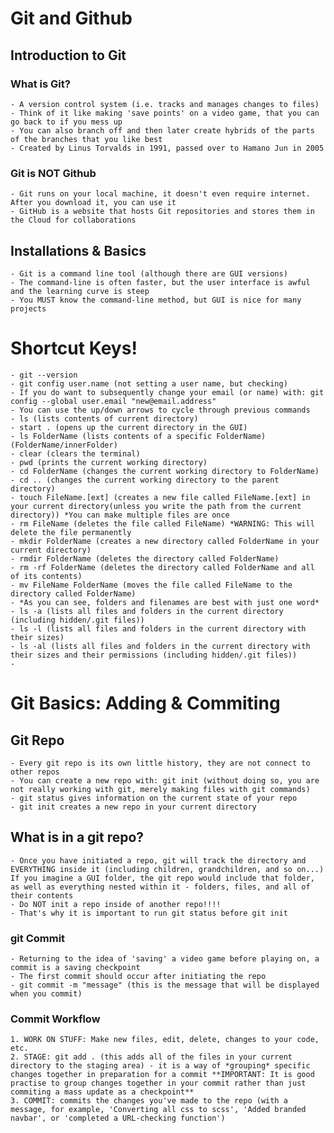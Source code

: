 # Git and Github

## Introduction to Git

### What is Git?

    - A version control system (i.e. tracks and manages changes to files)
    - Think of it like making 'save points' on a video game, that you can go back to if you mess up
    - You can also branch off and then later create hybrids of the parts of the branches that you like best
    - Created by Linus Torvalds in 1991, passed over to Hamano Jun in 2005

### Git is NOT Github

    - Git runs on your local machine, it doesn't even require internet. After you download it, you can use it
    - GitHub is a website that hosts Git repositories and stores them in the Cloud for collaborations

## Installations & Basics

    - Git is a command line tool (although there are GUI versions)
    - The command-line is often faster, but the user interface is awful and the learning curve is steep
    - You MUST know the command-line method, but GUI is nice for many projects


# Shortcut Keys!

    - git --version
    - git config user.name (not setting a user name, but checking)
    - If you do want to subsequently change your email (or name) with: git config --global user.email "new@email.address"
    - You can use the up/down arrows to cycle through previous commands
    - ls (lists contents of current directory)
    - start . (opens up the current directory in the GUI)
    - ls FolderName (lists contents of a specific FolderName) (FolderName/innerFolder)
    - clear (clears the terminal)
    - pwd (prints the current working directory)
    - cd FolderName (changes the current working directory to FolderName)
    - cd .. (changes the current working directory to the parent directory)
    - touch FileName.[ext] (creates a new file called FileName.[ext] in your current directory(unless you write the path from the current directory)) *You can make multiple files are once
    - rm FileName (deletes the file called FileName) *WARNING: This will delete the file permanently
    - mkdir FolderName (creates a new directory called FolderName in your current directory)
    - rmdir FolderName (deletes the directory called FolderName)
    - rm -rf FolderName (deletes the directory called FolderName and all of its contents)
    - mv FileName FolderName (moves the file called FileName to the directory called FolderName)
    - *As you can see, folders and filenames are best with just one word*
    - ls -a (lists all files and folders in the current directory (including hidden/.git files))
    - ls -l (lists all files and folders in the current directory with their sizes)
    - ls -al (lists all files and folders in the current directory with their sizes and their permissions (including hidden/.git files))
    -


# Git Basics: Adding & Commiting

## Git Repo

    - Every git repo is its own little history, they are not connect to other repos
    - You can create a new repo with: git init (without doing so, you are not really working with git, merely making files with git commands)
    - git status gives information on the current state of your repo
    - git init creates a new repo in your current directory

## What is in a git repo?

    - Once you have initiated a repo, git will track the directory and EVERYTHING inside it (including children, grandchildren, and so on...) If you imagine a GUI folder, the git repo would include that folder, as well as everything nested within it - folders, files, and all of their contents
    - Do NOT init a repo inside of another repo!!!!
    - That's why it is important to run git status before git init

### git Commit

    - Returning to the idea of 'saving' a video game before playing on, a commit is a saving checkpoint
    - The first commit should occur after initiating the repo
    - git commit -m "message" (this is the message that will be displayed when you commit)

### Commit Workflow

    1. WORK ON STUFF: Make new files, edit, delete, changes to your code, etc.
    2. STAGE: git add . (this adds all of the files in your current directory to the staging area) - it is a way of *grouping* specific changes together in preparation for a commit **IMPORTANT: It is good practise to group changes together in your commit rather than just commiting a mass update as a checkpoint**
    3. COMMIT: commits the changes you've made to the repo (with a message, for example, 'Converting all css to scss', 'Added branded navbar', or 'completed a URL-checking function')














